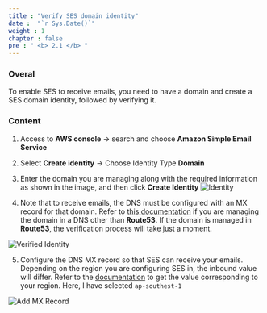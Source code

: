 ```yaml
---
title : "Verify SES domain identity"
date :  "`r Sys.Date()`" 
weight : 1 
chapter : false
pre : " <b> 2.1 </b> "
---
```


### Overal

To enable SES to receive emails, you need to have a domain and create a SES domain identity, followed by verifying it.

### Content

1. Access to **AWS console** -> search and choose **Amazon Simple Email Service**

2. Select **Create identity** -> Choose Identity Type **Domain**
   
3. Enter the domain you are managing along with the required information as shown in the image, and then click **Create Identity**
![Identity](/images/2.prerequisite/012-create-identity-ses.png)

4. Note that to receive emails, the DNS must be configured with an MX record for that domain. Refer to [this documentation](https://docs.aws.amazon.com/ses/latest/dg/creating-identities.html#just-verify-domain-proc) if you are managing the domain in a DNS other than **Route53**. If the domain is managed in **Route53**, the verification process will take just a moment.

![Verified Identity](/images/2.prerequisite/013-verified-identity.png)

5. Configure the DNS MX record so that SES can receive your emails. Depending on the region you are configuring SES in, the inbound value will differ. Refer to the [documentation](https://docs.aws.amazon.com/general/latest/gr/ses.html#ses_inbound_endpoints) to get the value corresponding to your region. Here, I have selected  `ap-southest-1`

![Add MX Record](/images/4.email-receiving-solution/002-mx-record.png)
